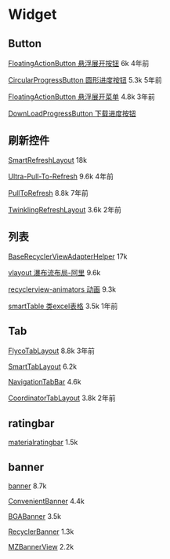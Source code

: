 # Widget

## Button
[FloatingActionButton 悬浮展开按钮](https://github.com/futuresimple/android-floating-action-button)
6k   4年前

[CircularProgressButton 圆形进度按钮](https://github.com/dmytrodanylyk/circular-progress-button)
5.3k   5年前

[FloatingActionButton 悬浮展开菜单](https://github.com/Clans/FloatingActionButton)
4.8k  3年前

[DownLoadProgressButton 下载进度按钮](https://github.com/hiwhitley/DownloadProgressButton)


## 刷新控件
[SmartRefreshLayout](https://github.com/scwang90/SmartRefreshLayout)
18k

[Ultra-Pull-To-Refresh](https://github.com/liaohuqiu/android-Ultra-Pull-To-Refresh)
9.6k 4年前

[PullToRefresh](https://github.com/chrisbanes/Android-PullToRefresh)
8.8k  7年前

[TwinklingRefreshLayout](https://github.com/lcodecorex/TwinklingRefreshLayout)
3.6k  2年前

## 列表
[BaseRecyclerViewAdapterHelper](https://github.com/CymChad/BaseRecyclerViewAdapterHelper)
17k

[vlayout 瀑布流布局-阿里](https://github.com/alibaba/vlayout)
9.6k

[recyclerview-animators 动画](https://github.com/wasabeef/recyclerview-animators)
9.3k

[smartTable 类excel表格](https://github.com/huangyanbin/smartTable)
3.5k  1年前


## Tab
[FlycoTabLayout](https://github.com/H07000223/FlycoTabLayout)
8.8k  3年前

[SmartTabLayout](https://github.com/ogaclejapan/SmartTabLayout)
6.2k

[NavigationTabBar](https://github.com/Devlight/NavigationTabBar)
4.6k

[CoordinatorTabLayout](https://github.com/hugeterry/CoordinatorTabLayout)
3.8k   2年前

## ratingbar
[materialratingbar](https://github.com/zhanghai/MaterialRatingBar)
1.5k

## banner
[banner](https://github.com/youth5201314/banner)
8.7k 

[ConvenientBanner](https://github.com/saiwu-bigkoo/Android-ConvenientBanner)
4.4k

[BGABanner](https://github.com/bingoogolapple/BGABanner-Android)
3.5k 

[RecyclerBanner](https://github.com/ren93/RecyclerBanner)
1.3k 

[MZBannerView](https://github.com/pinguo-zhouwei/MZBannerView)
2.2k